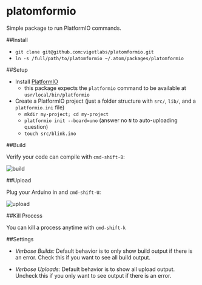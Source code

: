 # platomformio

Simple package to run PlatformIO commands.

##Install

- `git clone git@github.com:vigetlabs/platomformio.git`
- `ln -s /full/path/to/platomformio ~/.atom/packages/platomformio`

##Setup
- Install [PlatformIO](http://platformio.org/#!/)
  - this package expects the `platformio` command to be available at `usr/local/bin/platformio`
- Create a PlatformIO project (just a folder structure with `src/`, `lib/`, and a `platformio.ini` file)
  - `mkdir my-project; cd my-project`
  - `platformio init --board=uno` (answer no `N` to auto-uploading question)
  - `touch src/blink.ino`

##Build

Verify your code can compile with `cmd-shift-B`:

![build](http://i.imgur.com/6h1OSt7.gif)

##Upload

Plug your Arduino in and `cmd-shift-U`:

![upload](http://i.imgur.com/sYk6qAO.gif)

##Kill Process

You can kill a process anytime with `cmd-shift-k`

##Settings

- *Verbose Builds:* Default behavior is to only show build output if there is an error. Check this if you want to see all build output.

- *Verbose Uploads:* Default behavior is to show all upload output. Uncheck this if you only want to see output if there is an error.
